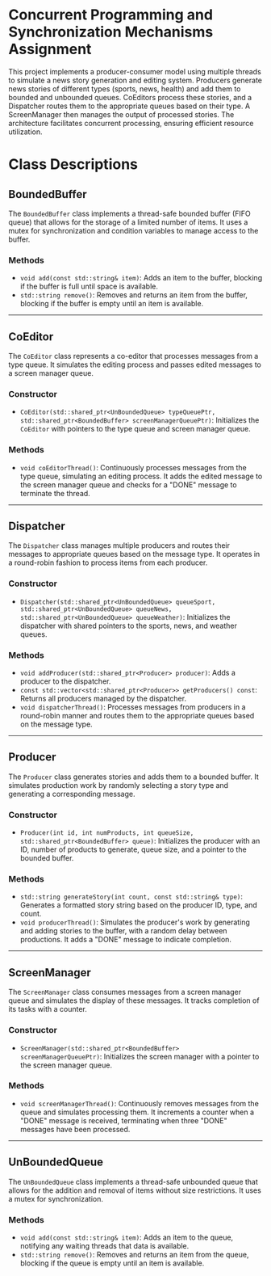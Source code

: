 # Concurrent Programming and Synchronization Mechanisms Assignment

This project implements a producer-consumer model using multiple threads to simulate a news story generation and editing system. Producers generate news stories of different types (sports, news, health) and add them to bounded and unbounded queues. CoEditors process these stories, and a Dispatcher routes them to the appropriate queues based on their type. A ScreenManager then manages the output of processed stories. The architecture facilitates concurrent processing, ensuring efficient resource utilization.


# Class Descriptions

## BoundedBuffer
The `BoundedBuffer` class implements a thread-safe bounded buffer (FIFO queue) that allows for the storage of a limited number of items. It uses a mutex for synchronization and condition variables to manage access to the buffer.

### Methods
- `void add(const std::string& item)`: Adds an item to the buffer, blocking if the buffer is full until space is available.
- `std::string remove()`: Removes and returns an item from the buffer, blocking if the buffer is empty until an item is available.

---

## CoEditor
The `CoEditor` class represents a co-editor that processes messages from a type queue. It simulates the editing process and passes edited messages to a screen manager queue.

### Constructor
- `CoEditor(std::shared_ptr<UnBoundedQueue> typeQueuePtr, std::shared_ptr<BoundedBuffer> screenManagerQueuePtr)`: Initializes the `CoEditor` with pointers to the type queue and screen manager queue.

### Methods
- `void coEditorThread()`: Continuously processes messages from the type queue, simulating an editing process. It adds the edited message to the screen manager queue and checks for a "DONE" message to terminate the thread.

---

## Dispatcher
The `Dispatcher` class manages multiple producers and routes their messages to appropriate queues based on the message type. It operates in a round-robin fashion to process items from each producer.

### Constructor
- `Dispatcher(std::shared_ptr<UnBoundedQueue> queueSport, std::shared_ptr<UnBoundedQueue> queueNews, std::shared_ptr<UnBoundedQueue> queueWeather)`: Initializes the dispatcher with shared pointers to the sports, news, and weather queues.

### Methods
- `void addProducer(std::shared_ptr<Producer> producer)`: Adds a producer to the dispatcher.
- `const std::vector<std::shared_ptr<Producer>> getProducers() const`: Returns all producers managed by the dispatcher.
- `void dispatcherThread()`: Processes messages from producers in a round-robin manner and routes them to the appropriate queues based on the message type.

---

## Producer
The `Producer` class generates stories and adds them to a bounded buffer. It simulates production work by randomly selecting a story type and generating a corresponding message.

### Constructor
- `Producer(int id, int numProducts, int queueSize, std::shared_ptr<BoundedBuffer> queue)`: Initializes the producer with an ID, number of products to generate, queue size, and a pointer to the bounded buffer.

### Methods
- `std::string generateStory(int count, const std::string& type)`: Generates a formatted story string based on the producer ID, type, and count.
- `void producerThread()`: Simulates the producer's work by generating and adding stories to the buffer, with a random delay between productions. It adds a "DONE" message to indicate completion.

---

## ScreenManager
The `ScreenManager` class consumes messages from a screen manager queue and simulates the display of these messages. It tracks completion of its tasks with a counter.

### Constructor
- `ScreenManager(std::shared_ptr<BoundedBuffer> screenManagerQueuePtr)`: Initializes the screen manager with a pointer to the screen manager queue.

### Methods
- `void screenManagerThread()`: Continuously removes messages from the queue and simulates processing them. It increments a counter when a "DONE" message is received, terminating when three "DONE" messages have been processed.

---

## UnBoundedQueue
The `UnBoundedQueue` class implements a thread-safe unbounded queue that allows for the addition and removal of items without size restrictions. It uses a mutex for synchronization.

### Methods
- `void add(const std::string& item)`: Adds an item to the queue, notifying any waiting threads that data is available.
- `std::string remove()`: Removes and returns an item from the queue, blocking if the queue is empty until an item is available.

